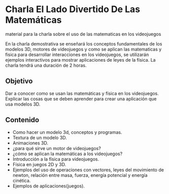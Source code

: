 # Charla El Lado Divertido De Las Matemáticas
material para la charla sobre el uso de las matematicas en los videojuegos

En la charla demostrativa se enseñará los conceptos fundamentales de los modelos 3D, motores de videojuegos y como se aplican las matematicas y fisica para desarrollar interacciones en los videojuegos, se utilizarán ejemplos interactivos para mostrar aplicaciones de leyes de la física.
La charla tendrá una duración de 2 horas.  

## Objetivo
Dar a conocer como se usan las matemáticas y física en los videojuegos. Explicar las cosas que se deben aprender para crear una aplicación que usa modelos 3D.

## Contenido

- Como hacer un modelo 3d, conceptos y programas.
- Textura de un modelo 3D. 
- Animaciones 3D.
- ¿para qué sirve un motor de videojuegos?
- ¿cómo se aplican la matemáticas a los videojuegos?
- Introducción a la física para videojuegos.
- Física en juegos 2D y 3D.
- Ejemplos del uso de operaciones con vectores, leyes del movimiento de newton, relación entre masa, fuerza, energía potencial y energía cinética.
- Ejemplos de aplicaciones(juegos).

